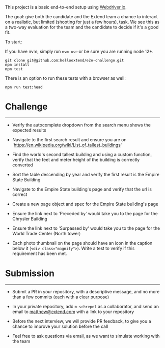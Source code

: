 This project is a basic end-to-end setup using [Webdriver.io](https://webdriver.io/docs/gettingstarted.html). 

The goal: give both the candidate and the Extend team a chance to interact on a realistic, but limited (shooting for just a few hours), task. We see this as a two-way evaluation for the team and the candidate to decide if it's a good fit.


To start:

If you have nvm, simply run `nvm use` or be sure you are running node 12+.

```
git clone git@github.com:helloextend/e2e-challenge.git
npm install
npm test 
```

There is an option to run these tests with a browser as well:
```
npm run test:head
```

# Challenge 
---
* Verify the autocomplete dropdown from the search menu shows the expected results

* Navigate to the first search result and ensure you are on 'https://en.wikipedia.org/wiki/List_of_tallest_buildings'

* Find the world's second tallest building and using a custom function, verify that the feet and meter height of the building is correctly converted

* Sort the table descending by year and verify the first result is the Empire State Building

* Navigate to the Empire State building's page and verify that the url is correct

* Create a new page object and spec for the Empire State building's page

* Ensure the link next to 'Preceded by' would take you to the page for the Chrysler Building

* Ensure the link next to 'Surpassed by' would take you to the page for the World Trade Center (North tower)

* Each photo thumbnail on the page should have an icon in the caption below it (`<div class="magnify">`). Write a test to verify if this requirement has been met.

# Submission
---
* Submit a PR in your repository, with a descriptive message, and no more than a few commits (each with a clear purpose)

* In your private repository, add `m-schrepel` as a collaborator, and send an email to [matthew@extend.com](mailto:matthew@extend.com) with a link to your repository

* Before the next interview, we will provide PR feedback, to give you a chance to improve your solution before the call

* Feel free to ask questions via email, as we want to simulate working with the team
